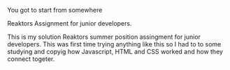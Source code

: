 You got to start from somewhere

Reaktors Assignment for junior developers.

This is my solution Reaktors summer position assingment for junior developers.  This was first time trying anything like this so I had to to some studying and copyig how Javascript, HTML and CSS worked and how they connect togeter. 



